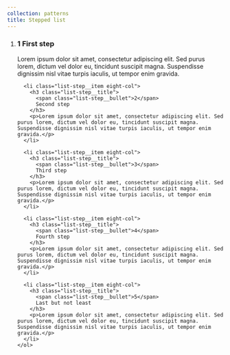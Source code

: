 ```yaml
---
collection: patterns
title: Stepped list
---
```


<div class="row">
    <ol class="list-step">
      <li class="list-step__item eight-col">
        <h3 class="list-step__title">
          <span class="list-step__bullet">1</span>
          First step
        </h3>
        <p>Lorem ipsum dolor sit amet, consectetur adipiscing elit. Sed purus lorem, dictum vel dolor eu, tincidunt suscipit magna. Suspendisse dignissim nisl vitae turpis iaculis, ut tempor enim gravida.</p>
      </li>

      <li class="list-step__item eight-col">
        <h3 class="list-step__title">
          <span class="list-step__bullet">2</span>
          Second step
        </h3>
        <p>Lorem ipsum dolor sit amet, consectetur adipiscing elit. Sed purus lorem, dictum vel dolor eu, tincidunt suscipit magna. Suspendisse dignissim nisl vitae turpis iaculis, ut tempor enim gravida.</p>
      </li>

      <li class="list-step__item eight-col">
        <h3 class="list-step__title">
          <span class="list-step__bullet">3</span>
          Third step
        </h3>
        <p>Lorem ipsum dolor sit amet, consectetur adipiscing elit. Sed purus lorem, dictum vel dolor eu, tincidunt suscipit magna. Suspendisse dignissim nisl vitae turpis iaculis, ut tempor enim gravida.</p>
      </li>

      <li class="list-step__item eight-col">
        <h3 class="list-step__title">
          <span class="list-step__bullet">4</span>
          Fourth step
        </h3>
        <p>Lorem ipsum dolor sit amet, consectetur adipiscing elit. Sed purus lorem, dictum vel dolor eu, tincidunt suscipit magna. Suspendisse dignissim nisl vitae turpis iaculis, ut tempor enim gravida.</p>
      </li>

      <li class="list-step__item eight-col">
        <h3 class="list-step__title">
          <span class="list-step__bullet">5</span>
          Last but not least
        </h3>
        <p>Lorem ipsum dolor sit amet, consectetur adipiscing elit. Sed purus lorem, dictum vel dolor eu, tincidunt suscipit magna. Suspendisse dignissim nisl vitae turpis iaculis, ut tempor enim gravida.</p>
      </li>
    </ol>
</div>
